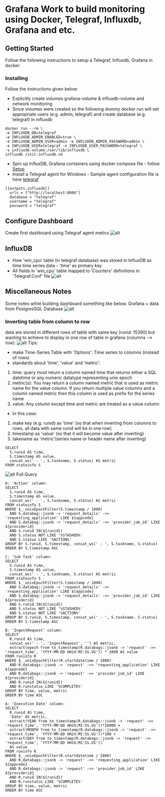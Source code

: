 # Grafana Work to build monitoring using Docker, Telegraf, Influxdb, Grafana and etc.


## Getting Started
Follow the following instructions to setup a Telegraf, Influxdb, Grafana in docker:

### Installing
Follow the instructions given below:
* Explicitly create volumes grafana-volume & influxdb-volume and network monitoring
* Since volumes were created so the following dummy docker run will set appropriate users (e.g. admin, telegraf)  and create database (e.g. telegraf) in influxdb  
```
docker run --rm \
-e INFLUXDB_DB=telegraf 
-e INFLUXDB_ADMIN_ENABLED=true \
-e INFLUXDB_ADMIN_USER=admin -e INFLUXDB_ADMIN_PASSWORD=admin \
-e INFLUXDB_USER=telegraf -e INFLUXDB_USER_PASSWORD=telegraf \
-v influxdb-volume:/var/lib/influxdb \
influxdb /init-influxdb.sh 
```
* Spin up InfluxDB, Grafana containers using docker compose file - follow [Setup](https://towardsdatascience.com/get-system-metrics-for-5-min-with-docker-telegraf-influxdb-and-grafana-97cfd957f0ac)
* Install a Telegraf agent for Windows - Sample agent configuration file is here [telegraf](https://github.com/kangli914/grafana/blob/master/telegraf.conf)
```
[[outputs.influxdb]]
  urls = ["http://localhost:8086"]
  database = "telegraf"
  username = "telegraf"
  password = "telegraf"
```
## Configure Dashboard 
Create first dashboard using Telegraf agent metics
![alt](https://github.com/kangli914/grafana/blob/master/pic/dashboard.png "Dashboard")

## InfluxDB
* How 'win_cpu' table (in telegraf database) was stored in InfluxDB as time time series data - 'time' as primary key
* All fields in 'win_cpu' table mapped to 'Counters' definitions in 'Telegraf.Conf' file
![alt](https://github.com/kangli914/grafana/blob/master/pic/influxdb.png "influxdb")

## Miscellaneous Notes
Some notes while building dashboard something like below. Grafana + data from PostgresSQL Database
![alt](https://github.com/kangli914/grafana/blob/master/pic/examples.png "Dashboard")

### Inverting table from column to row 
data are stored in different rows of table with same key (runid: 15390) but wanting to achieve to display in one row of table in grafana (columns --> row):
![alt](https://github.com/kangli914/grafana/blob/master/pic/table_col2row.png "table1")
Tips:
* make Time-Series Table with 'Options': Time series to columns (instead of rows)
* standards about 'time', 'value' and 'metric':
1. time: query must return a column named time that returns either a SQL datetime or any numeric datatype representing unix epoch
2. metric(s): You may return a column named metric that is used as metric name for the value column. If you return multiple value columns and a column named metric then this column is used as prefix for the series name
3. value: Any column except time and metric are treated as a value column 
* In this case:
1. make key (e.g. runid) as 'time' (so that when inverting from columns to rows. all data with same runid will be in one row)
2. timestamp as 'value' (so that it will become value after inverting)
3. takename as 'metric'(series name or header name after inverting)  
```
SELECT 
  S.runid AS time,
  S.timestamp AS value,
  concat_ws(' - ', S.taskname, S.status) AS metric
FROM stateinfo S
``` 
![alt](https://github.com/kangli914/grafana/blob/master/pic/table_col2row2.png "table2")
Full Query
```
D: 'Action' column:
SELECT 
  S.runid AS time,
  S.timestamp AS value,
  concat_ws(' - ', S.taskname, S.status) AS metric
FROM stateinfo S
WHERE $__unixEpochFilter(S.timestamp / 1000)
  AND S.databag::jsonb -> 'request_details' ->> 'requesting_application' LIKE ${appcode} 
  AND S.databag::jsonb -> 'request_details' ->> 'provider_job_id' LIKE ${providerid}
  AND S.runid IN(${runid}) 
  AND S.status NOT LIKE '%STASHED%'
  AND S.status LIKE '%ACTION%'
GROUP BY S.runid, S.timestamp, concat_ws(' - ', S.taskname, S.status)
ORDER BY S.timestamp ASC

C: 'Sub Task' column:
SELECT 
  S.runid AS time,
  S.timestamp AS value,
  concat_ws(' - ', S.taskname, S.status) AS metric
FROM stateinfo S
WHERE $__unixEpochFilter(S.timestamp / 1000)
  AND S.databag::jsonb -> 'request_details' ->> 'requesting_application' LIKE ${appcode} 
  AND S.databag::jsonb -> 'request_details' ->> 'provider_job_id' LIKE ${providerid}
  AND S.runid IN(${runid}) 
  AND S.status NOT LIKE '%STASHED%'
  AND S.status NOT LIKE '%ACTION%'
GROUP BY S.runid, S.timestamp, concat_ws(' - ', S.taskname, S.status)
ORDER BY S.timestamp ASC

B: 'IngestRequest' column:
SELECT
  R.runid AS time,
  concat_ws(' - ', 'IngestRequest', '') AS metric,
  extract(epoch from to_timestamp(R.databags::jsonb -> 'request' ->> 'request_time', 'YYYY-MM-DD HH24:MI:SS.US')) * 1000 AS value
FROM runinfo R
WHERE $__unixEpochFilter(R.startdatetime / 1000)
  AND R.databags::jsonb -> 'request' ->> 'requesting_application' LIKE ${appcode} 
  AND R.databags::jsonb -> 'request' ->> 'provider_job_id' LIKE ${providerid} 
  AND R.runid IN(${runid}) 
  AND R.runstatus LIKE '%COMPLETE%'
GROUP BY time, value, metric
ORDER BY time ASC

A: 'Execution Date' column:
SELECT
  R.runid AS time,
  'Date' AS metric,
  extract(YEAR from to_timestamp(R.databags::jsonb -> 'request' ->> 'request_time', 'YYYY-MM-DD HH24:MI:SS.US'))*10000 + 
  extract(MONTH from to_timestamp(R.databags::jsonb -> 'request' ->> 'request_time', 'YYYY-MM-DD HH24:MI:SS.US'))*100 +
  extract(DAY from to_timestamp(R.databags::jsonb -> 'request' ->> 'request_time', 'YYYY-MM-DD HH24:MI:SS.US'))
  AS value
FROM runinfo R
WHERE $__unixEpochFilter(R.startdatetime / 1000)
  AND R.databags::jsonb -> 'request' ->> 'requesting_application' LIKE ${appcode} 
  AND R.databags::jsonb -> 'request' ->> 'provider_job_id' LIKE ${providerid} 
  AND R.runid IN(${runid}) 
  AND R.runstatus LIKE '%COMPLETE%'
GROUP BY time, value, metric
ORDER BY time ASC

```